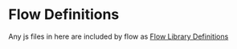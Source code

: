 # Flow Definitions

Any js files in here are included by flow as [Flow Library Definitions](https://flow.org/en/docs/libdefs/)
